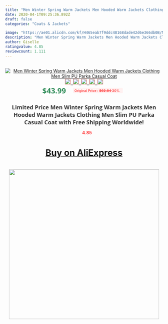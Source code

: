 ```yaml
---
title: "Men Winter Spring Warm Jackets Men Hooded Warm Jackets Clothing Men Slim PU Parka Casual Coat"
date: 2020-04-1T09:25:36.892Z
draft: false
categories: "Coats & Jackets"

image: "https://ae01.alicdn.com/kf/H465eab7f9ddc48168dade42d6e366db0B/Men-Winter-Spring-Warm-Jackets-Men-Hooded-Warm-Jackets-Clothing-Men-Slim-PU-Parka-Casual-Coat.png_220x220.png"
description: "Men Winter Spring Warm Jackets Men Hooded Warm Jackets Clothing Men Slim PU Parka Casual Coat"
author: Giselle
ratingvalue: 4.85
reviewcount: 1.111
---
```

<br>
<div style="text-align: center;">
<a href="https://s.click.aliexpress.com/e/_AtOwmv" target="_blank" rel="nofollow noopener noreferrer"><img alt="Men Winter Spring Warm Jackets Men Hooded Warm Jackets Clothing Men Slim PU Parka Casual Coat" class="magnifier-image" src="https://ae01.alicdn.com/kf/H465eab7f9ddc48168dade42d6e366db0B/Men-Winter-Spring-Warm-Jackets-Men-Hooded-Warm-Jackets-Clothing-Men-Slim-PU-Parka-Casual-Coat.png_220x220.png_640x640.jpg">
<br>
<img style="border:1px solid salmon" src="https://ae01.alicdn.com/kf/H465eab7f9ddc48168dade42d6e366db0B/Men-Winter-Spring-Warm-Jackets-Men-Hooded-Warm-Jackets-Clothing-Men-Slim-PU-Parka-Casual-Coat.png_120x120.jpg">&nbsp;&nbsp;<img style="border:1px solid salmon" src="https://ae01.alicdn.com/kf/H74b6087156d24addbed917da1273e92fk/Men-Winter-Spring-Warm-Jackets-Men-Hooded-Warm-Jackets-Clothing-Men-Slim-PU-Parka-Casual-Coat.jpg_120x120.jpg">&nbsp;&nbsp;<img style="border:1px solid salmon" src="https://ae01.alicdn.com/kf/He2176da1d1e349fda34395108d61dd7cG/Men-Winter-Spring-Warm-Jackets-Men-Hooded-Warm-Jackets-Clothing-Men-Slim-PU-Parka-Casual-Coat.jpg_120x120.jpg">&nbsp;&nbsp;<img style="border:1px solid salmon" src="https://ae01.alicdn.com/kf/H72843b6129a548868becf2fd756bc391P/Men-Winter-Spring-Warm-Jackets-Men-Hooded-Warm-Jackets-Clothing-Men-Slim-PU-Parka-Casual-Coat.jpg_120x120.jpg">&nbsp;&nbsp;<img style="border:1px solid salmon" src="https://ae01.alicdn.com/kf/H09150f4e37564de48ed943e0c7c791dfC/Men-Winter-Spring-Warm-Jackets-Men-Hooded-Warm-Jackets-Clothing-Men-Slim-PU-Parka-Casual-Coat.jpg_120x120.jpg"></a></div><br0>
<div style="text-align: center;"><span style="background-color: white; border: 0px; box-sizing: border-box; color: seagreen; display: inline-block; font-family: &quot;open sans&quot; , &quot;arial&quot; , &quot;helvetica&quot; , sans-serif , &quot;heiti&quot;; font-size: 24px; font-stretch: inherit; font-weight: 700; line-height: inherit; margin: 0px 10px 0px 0px; padding: 0px; vertical-align: middle;">$43.99 </span>
<span style="background: rgb(255 , 241 , 241); border-radius: 3px; border: 0px; box-sizing: border-box; color: #ff4747; display: inline-block; font-family: inherit; font-size: 12px; font-stretch: inherit; font-style: inherit; font-variant: inherit; font-weight: 600; line-height: inherit; margin: 0px; padding: 2px 5px; transform: scale(0.9); vertical-align: middle;">Original Price : <b style="text-decoration: line-through;">$62.84 </b> 30%&nbsp;&nbsp;</span></div>
<h1 style="color: #333333; display: inline-block; font-family: &quot;open sans&quot; , &quot;arial&quot; , &quot;helvetica&quot; , sans-serif , &quot;heiti&quot;; font-size: 18px; font-stretch: inherit; font-weight: 700; text-align: center;">Limited Price Men Winter Spring Warm Jackets Men Hooded Warm Jackets Clothing Men Slim PU Parka Casual Coat with Free Shipping Worldwide!</h1>
<div style="color: #ff4747; text-align: center;">
<img src="https://4.bp.blogspot.com/-M0ZcTcb-5uY/XleCXlxnR4I/AAAAAAAAAEc/OrjgMkXV1oMQFaCRZj5HQwOCBcu3w1FegCPcBGAYYCw/s1600/star.png" style="height: 15px;">&nbsp;<b>4.85</b></div>
<div class="button_cont" align="center"><a class="buynow_a" href="https://s.click.aliexpress.com/e/_AtOwmv" target="_blank" rel="nofollow noopener noreferrer"><H1>Buy on AliExpress</H1></a></div><br>
<div class="separator" style="clear: both; text-align: center;">
<img src="https://lh3.googleusercontent.com/-pTy5HemUv9M/XlePHvY0dAI/AAAAAAAAAE4/0nX5iRUoIWY8eMW9Dpxeirr157OZliDIgCLcBGAsYHQ/s1600/badge.gif" width="480">
</div>
